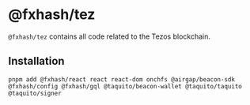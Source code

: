 # @fxhash/tez

`@fxhash/tez` contains all code related to the Tezos blockchain.

## Installation

```
pnpm add @fxhash/react react react-dom onchfs @airgap/beacon-sdk @fxhash/config @fxhash/gql @taquito/beacon-wallet @taquito/taquito @taquito/signer
```

